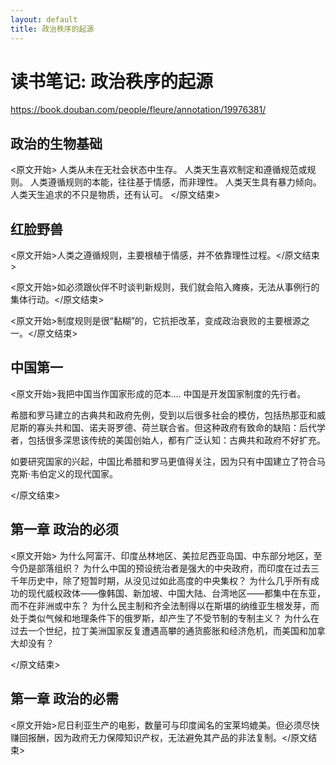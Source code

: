 ```yaml
---
layout: default
title: 政治秩序的起源
---
```


# 读书笔记: 政治秩序的起源

<https://book.douban.com/people/fleure/annotation/19976381/>
## 政治的生物基础

<原文开始>
人类从未在无社会状态中生存。
人类天生喜欢制定和遵循规范或规则。
人类遵循规则的本能，往往基于情感，而非理性。
人类天生具有暴力倾向。
人类天生追求的不只是物质，还有认可。
</原文结束>
## 红脸野兽

<原文开始>人类之遵循规则，主要根植于情感，并不依靠理性过程。</原文结束>

<原文开始>如必须跟伙伴不时谈判新规则，我们就会陷入瘫痪，无法从事例行的集体行动。</原文结束>

<原文开始>制度规则是很“黏糊”的，它抗拒改革，变成政治衰败的主要根源之一。</原文结束>

## 中国第一

<原文开始>我把中国当作国家形成的范本.... 中国是开发国家制度的先行者。

希腊和罗马建立的古典共和政府先例，受到以后很多社会的模仿，包括热那亚和威尼斯的寡头共和国、诺夫哥罗德、荷兰联合省。但这种政府有致命的缺陷：后代学者，包括很多深思该传统的美国创始人，都有广泛认知：古典共和政府不好扩充。

如要研究国家的兴起，中国比希腊和罗马更值得关注，因为只有中国建立了符合马克斯·韦伯定义的现代国家。

</原文结束>
## 第一章 政治的必须

<原文开始>
为什么阿富汗、印度丛林地区、美拉尼西亚岛国、中东部分地区，至今仍是部落组织？
为什么中国的预设统治者是强大的中央政府，而印度在过去三千年历史中，除了短暂时期，从没见过如此高度的中央集权？
为什么几乎所有成功的现代威权政体——像韩国、新加坡、中国大陆、台湾地区——都集中在东亚，而不在非洲或中东？
为什么民主制和齐全法制得以在斯堪的纳维亚生根发芽，而处于类似气候和地理条件下的俄罗斯，却产生了不受节制的专制主义？
为什么在过去一个世纪，拉丁美洲国家反复遭遇高攀的通货膨胀和经济危机，而美国和加拿大却没有？

</原文结束>
## 第一章 政治的必需

<原文开始>尼日利亚生产的电影，数量可与印度闻名的宝莱坞媲美。但必须尽快赚回报酬，因为政府无力保障知识产权，无法避免其产品的非法复制。</原文结束>